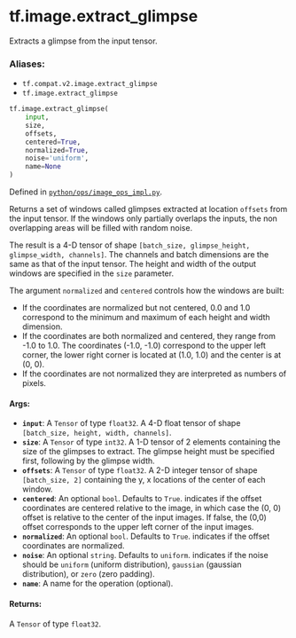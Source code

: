 <div itemscope itemtype="http://developers.google.com/ReferenceObject">
<meta itemprop="name" content="tf.image.extract_glimpse" />
<meta itemprop="path" content="Stable" />
</div>

# tf.image.extract_glimpse

Extracts a glimpse from the input tensor.

### Aliases:

* `tf.compat.v2.image.extract_glimpse`
* `tf.image.extract_glimpse`

``` python
tf.image.extract_glimpse(
    input,
    size,
    offsets,
    centered=True,
    normalized=True,
    noise='uniform',
    name=None
)
```



Defined in [`python/ops/image_ops_impl.py`](/code/stable/tensorflow/python/ops/image_ops_impl.py).

<!-- Placeholder for "Used in" -->

Returns a set of windows called glimpses extracted at location
`offsets` from the input tensor. If the windows only partially
overlaps the inputs, the non overlapping areas will be filled with
random noise.

The result is a 4-D tensor of shape `[batch_size, glimpse_height,
glimpse_width, channels]`. The channels and batch dimensions are the
same as that of the input tensor. The height and width of the output
windows are specified in the `size` parameter.

The argument `normalized` and `centered` controls how the windows are built:

* If the coordinates are normalized but not centered, 0.0 and 1.0
  correspond to the minimum and maximum of each height and width
  dimension.
* If the coordinates are both normalized and centered, they range from
  -1.0 to 1.0. The coordinates (-1.0, -1.0) correspond to the upper
  left corner, the lower right corner is located at (1.0, 1.0) and the
  center is at (0, 0).
* If the coordinates are not normalized they are interpreted as
  numbers of pixels.

#### Args:


* <b>`input`</b>: A `Tensor` of type `float32`. A 4-D float tensor of shape
  `[batch_size, height, width, channels]`.
* <b>`size`</b>: A `Tensor` of type `int32`. A 1-D tensor of 2 elements containing the
  size of the glimpses to extract.  The glimpse height must be specified
  first, following by the glimpse width.
* <b>`offsets`</b>: A `Tensor` of type `float32`. A 2-D integer tensor of shape
  `[batch_size, 2]` containing the y, x locations of the center of each
  window.
* <b>`centered`</b>: An optional `bool`. Defaults to `True`. indicates if the offset
  coordinates are centered relative to the image, in which case the (0, 0)
  offset is relative to the center of the input images. If false, the (0,0)
  offset corresponds to the upper left corner of the input images.
* <b>`normalized`</b>: An optional `bool`. Defaults to `True`. indicates if the offset
  coordinates are normalized.
* <b>`noise`</b>: An optional `string`. Defaults to `uniform`. indicates if the noise
  should be `uniform` (uniform distribution), `gaussian` (gaussian
  distribution), or `zero` (zero padding).
* <b>`name`</b>: A name for the operation (optional).


#### Returns:

A `Tensor` of type `float32`.
